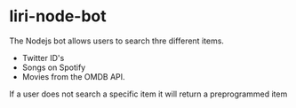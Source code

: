 # liri-node-bot

The Nodejs bot allows users to search thre different items.
- Twitter ID's
- Songs on Spotify
- Movies from the OMDB API.

If a user does not search a specific item it will return a preprogrammed item
